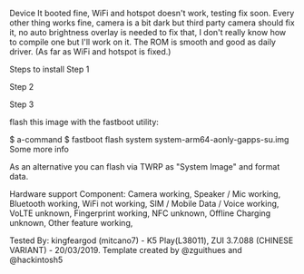 Device
It booted fine, WiFi and hotspot doesn't work, testing fix soon. Every other thing works fine, camera is a bit dark but third party camera should fix it, no auto brightness overlay is needed to fix that, I don't really know how to compile one but I'll work on it.
The ROM is smooth and good as daily driver. (As far as WiFi and hotspot is fixed.)

Steps to install
Step 1

Step 2

Step 3

flash this image with the fastboot utility:

$ a-command
$ fastboot flash system system-arm64-aonly-gapps-su.img
Some more info

As an alternative you can flash via TWRP as "System Image" and format data.

Hardware support Component:
Camera	                      working,
Speaker / Mic	              working,
Bluetooth	              working,
WiFi	                   not working,
SIM / Mobile Data / Voice     working,
VoLTE	                      unknown,
Fingerprint	              working,
NFC	                      unknown,
Offline Charging	      unknown,
Other feature	              working,


Tested By: kingfeargod (mitcano7) - K5 Play(L38011), ZUI 3.7.088 (CHINESE VARIANT) - 20/03/2019.
Template created by @zguithues and @hackintosh5